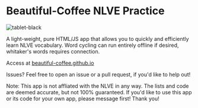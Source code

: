 # Beautiful-Coffee NLVE Practice

![tablet-black](https://user-images.githubusercontent.com/38928942/152662863-31aa0362-3460-45dd-9f66-f1202f649643.png)


A light-weight, pure HTML/JS app that allows you to quickly and efficiently learn NLVE vocabulary.
Word cycling can run entirely offline if desired, whitaker's words requires connection.

Access at [beautiful-coffee.github.io](url)

Issues? Feel free to open an issue or a pull request, if you'd like to help out!

Note:
This app is not affliated with the NLVE in any way. The lists and code are deemed accurate, but not 100% guaranteed.
If you'd like to use this app or its code for your own app, please message first! Thank you!
